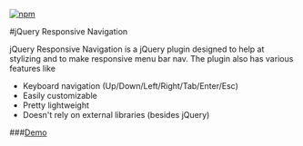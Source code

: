 [![npm](https://img.shields.io/npm/v/selectric.svg)](https://www.npmjs.com/package/responsive-navigation)

#jQuery Responsive Navigation

jQuery Responsive Navigation is a jQuery plugin designed to help at stylizing and to make responsive menu bar nav. The plugin also has various features like 

* Keyboard navigation (Up/Down/Left/Right/Tab/Enter/Esc)
* Easily customizable
* Pretty lightweight
* Doesn't rely on external libraries (besides jQuery)

###[Demo](http://lcdsantos.github.io/jQuery-Selectric/)